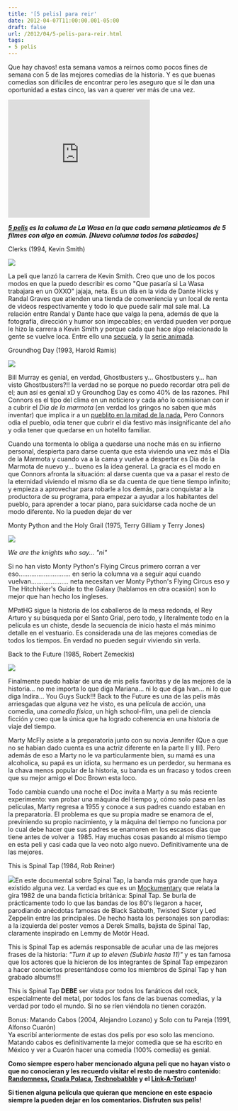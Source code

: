 ```yaml
---
title: '[5 pelis] para reir'
date: 2012-04-07T11:00:00.001-05:00
draft: false
url: /2012/04/5-pelis-para-reir.html
tags: 
- 5 pelis
---
```


Que hay chavos! esta semana vamos a reírnos como pocos fines de semana con 5 de las mejores comedias de la historia. Y es que buenas comedias son difíciles de encontrar pero les aseguro que sí le dan una oportunidad a estas cinco, las van a querer ver más de una vez.

  

<object class="BLOGGER-youtube-video" classid="clsid:D27CDB6E-AE6D-11cf-96B8-444553540000" codebase="http://download.macromedia.com/pub/shockwave/cabs/flash/swflash.cab#version=6,0,40,0" data-thumbnail-src="http://1.gvt0.com/vi/aW6CoU2YtOU/0.jpg" height="266" width="320"><param name="movie" value="http://www.youtube.com/v/aW6CoU2YtOU&amp;fs=1&amp;source=uds"><param name="bgcolor" value="#FFFFFF"><embed width="320" height="266" src="http://www.youtube.com/v/aW6CoU2YtOU&amp;fs=1&amp;source=uds" type="application/x-shockwave-flash"></object>

  

_**[5 pelis](http://www.la-wasa.com/search/label/5%20pelis) es la columa de La Wasa en la que cada semana platicamos de 5 filmes con algo en común. \[Nueva columna todos los sabados\]**_

  
  
Clerks (1994, Kevin Smith)  

[![](http://upload.wikimedia.org/wikipedia/en/6/65/Clerks_movie_poster;_Just_because_they_serve_you_---_.jpg)](http://upload.wikimedia.org/wikipedia/en/6/65/Clerks_movie_poster;_Just_because_they_serve_you_---_.jpg)

La peli que lanzó la carrera de Kevin Smith. Creo que uno de los pocos modos en que la puedo describir es como "Que pasaría si La Wasa trabajara en un OXXO" jajaja, neta. Es un día en la vida de Dante Hicks y Randal Graves que atienden una tienda de conveniencia y un local de renta de videos respectivamente y todo lo que puede salir mal sale mal. La relación entre Randal y Dante hace que valga la pena, además de que la fotografía, dirección y humor son impecables; en verdad pueden ver porque le hizo la carrera a Kevin Smith y porque cada que hace algo relacionado la gente se vuelve loca. Entre ello una [secuela](http://en.wikipedia.org/wiki/Clerks_ii), y la [serie animada](http://en.wikipedia.org/wiki/Clerks_the_animated_series).

  
  
  
  
  
  
  
Groundhog Day (1993, Harold Ramis)  

[![](http://upload.wikimedia.org/wikipedia/en/e/e8/189656%7EGroundhog-Day-Posters.jpg)](http://upload.wikimedia.org/wikipedia/en/e/e8/189656%7EGroundhog-Day-Posters.jpg)

Bill Murray es genial, en verdad, Ghostbusters y... Ghostbusters y... han visto Ghostbusters?!! la verdad no se porque no puedo recordar otra peli de el; aun así es genial xD y Groundhog Day es como 40% de las razones. Phil Connors es el tipo del clima en un noticiero y cada año lo comisionan con ir a cubrir el _Día de la marmota_ (en verdad los gringos no saben que más inventar) que implica ir a un [pueblito en la mitad de la nada.](http://en.wikipedia.org/wiki/Punxsutawney,_Pennsylvania) Pero Connors odia el pueblo, odia tener que cubrir el día festivo más insignificante del año y odia tener que quedarse en un hotelito familiar.

  

Cuando una tormenta lo obliga a quedarse una noche más en su infierno personal, despierta para darse cuenta que esta viviendo una vez más el Día de la Marmota y cuando va a la cama y vuelve a despertar es Día de la Marmota de nuevo y... bueno es la idea general. La gracia es el modo en que Connors afronta la situación: al darse cuenta que va a pasar el resto de la eternidad viviendo el mismo día se da cuenta de que tiene tiempo infinito; y empieza a aprovechar para robarle a los demás, para conquistar a la productora de su programa, para empezar a ayudar a los habitantes del pueblo, para aprender a tocar piano, para suicidarse cada noche de un modo diferente. No la pueden dejar de ver

  

Monty Python and the Holy Grail (1975, Terry Gilliam y Terry Jones)

[![](http://upload.wikimedia.org/wikipedia/en/4/49/Monty_python_and_the_holy_grail_2001_release_movie_poster.jpg)](http://upload.wikimedia.org/wikipedia/en/4/49/Monty_python_and_the_holy_grail_2001_release_movie_poster.jpg)

_We are the knights who say... "ni"_  
  
Si no han visto Monty Python's Flying Circus primero corran a ver eso............................. en serio la columna va a seguir aquí cuando vuelvan..................... neta necesitan ver Monty Python's Flying Circus eso y The Hitchhiker's Guide to the Galaxy (hablamos en otra ocasión) son lo mejor que han hecho los ingleses.

  

MPatHG sigue la historia de los caballeros de la mesa redonda, el Rey Arturo y su búsqueda por el Santo Grial, pero todo, y literalmente todo en la película es un chiste, desde la secuencia de inicio hasta el más mínimo detalle en el vestuario. Es considerada una de las mejores comedias de todos los tiempos. En verdad no pueden seguir viviendo sin verla.

  
  
  
  
  
  
  
  
Back to the Future (1985, Robert Zemeckis)  

[![](http://upload.wikimedia.org/wikipedia/en/5/52/Back_to_the_future.jpg)](http://upload.wikimedia.org/wikipedia/en/5/52/Back_to_the_future.jpg)

Finalmente puedo hablar de una de mis pelis favoritas y de las mejores de la historia... no me importa lo que diga Mariana... ni lo que diga Ivan... ni lo que diga Indira... You Guys Suck!!! Back to the Future es una de las pelis más arriesgadas que alguna vez he visto, es una película de acción, una comedia, una _comedia física_, un high school-film, una peli de ciencia ficción y creo que la única que ha logrado coherencia en una historia de viaje del tiempo.

  

Marty McFly asiste a la preparatoria junto con su novia Jennifer (Que a que no se habian dado cuenta es una actriz diferente en la parte II y III). Pero además de eso a Marty no le va particularmente bien, su mamá es una alcoholica, su papá es un idiota, su hermano es un perdedor, su hermana es la chava menos popular de la historia, su banda es un fracaso y todos creen que su mejor amigo el Doc Brown esta loco. 

  

Todo cambia cuando una noche el Doc invita a Marty a su más reciente experimento: van probar una máquina del tiempo y, cómo solo pasa en las películas, Marty regresa a 1955 y conoce a sus padres cuando estaban en la preparatoria. El problema es que su propia madre se enamora de el, previniendo su propio nacimiento, y la máquina del tiempo no funciona por lo cual debe hacer que sus padres se enamoren en los escasos días que tiene antes de volver a  1985. Hay muchas cosas pasando al mismo tiempo en esta peli y casi cada que la veo noto algo nuevo. Definitivamente una de las mejores.

  
This is Spinal Tap (1984, Rob Reiner)  

[![](http://upload.wikimedia.org/wikipedia/en/c/c8/Thisisspinaltapposter.jpg)](http://upload.wikimedia.org/wikipedia/en/c/c8/Thisisspinaltapposter.jpg)En este documental sobre Spinal Tap, la banda más grande que haya existido alguna vez. La verdad es que es un [Mockumentary](http://es.wikipedia.org/wiki/Mockumentary) que relata la gira 1982 de una banda ficticia británica: Spinal Tap. Se burla de prácticamente todo lo que las bandas de los 80's llegaron a hacer, parodiando anécdotas famosas de Black Sabbath, Twisted Sister y Led Zeppelin entre las principales. De hecho hasta los personajes son parodias: a la izquierda del poster vemos a Derek Smalls, bajista de Spinal Tap, claramente inspirado en Lemmy de Motör Head.

  

This is Spinal Tap es además responsable de acuñar una de las mejores frases de la historia: _"Turn it up to eleven (Subirle hasta 11)"_ y es tan famosa que los actores que la hicieron de los integrantes de Spinal Tap empezaron a hacer conciertos presentándose como los miembros de Spinal Tap y han grabado albums!!!

  

This is Spinal Tap **DEBE** ser vista por todos los fanáticos del rock, especialmente del metal, por todos los fans de las buenas comedias, y la verdad por todo el mundo. Si no se ríen viéndola no tienen corazón.

  

Bonus: Matando Cabos (2004, Alejandro Lozano) y Solo con tu Pareja (1991, Alfonso Cuarón)  
Ya escribí anteriormente de estas dos pelis por eso solo las menciono. Matando cabos es definitivamente la mejor comedia que se ha escrito en México y ver a Cuarón hacer una comedia (100% comedia) es genial.  
  
  
  

**Como siempre espero haber mencionado alguna peli que no hayan visto o que no conocieran y les recuerdo visitar el resto de nuestro contenido: [Randomness](http://www.la-wasa.com/search/label/Randomness), [Cruda Polaca](http://www.la-wasa.com/search/label/Cruda%20Polaca), [Technobabble](http://www.la-wasa.com/search/label/Technobabble) y el [Link-A-Torium](http://www.la-wasa.com/search/label/LinkATorium)!**

**Si tienen alguna película que quieran que mencione en este espacio siempre la pueden dejar en los comentarios. Disfruten sus pelis!**